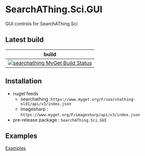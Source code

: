 # SearchAThing.Sci.GUI
GUI controls for SearchAThing.Sci

## Latest build

| build |
|---|
| [![searchathing MyGet Build Status](https://www.myget.org/BuildSource/Badge/searchathing-old1?identifier=33741e2f-c205-419f-be1f-2a6de1bdc113)](https://www.myget.org/feed/searchathing-old1/package/nuget/SearchAThing.Sci.GUI) |

## Installation
- nuget feeds
  - searchathing :`https://www.myget.org/F/searchathing-old1/api/v3/index.json`
  - imagesharp : `https://www.myget.org/F/imagesharp/api/v3/index.json`
- pre-release package : `SearchAThing.Sci.GUI`

## Examples

[Examples](https://github.com/devel0/SearchAThing.Sci.GUI.Examples)
